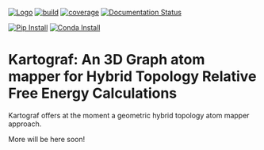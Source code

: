 [![Logo](https://img.shields.io/badge/OSMF-OpenFreeEnergy-%23002f4a)](https://openfree.energy/)
[![build](https://github.com/OpenFreeEnergy/kartograf/actions/workflows/ci.yaml/badge.svg)](https://github.com/OpenFreeEnergy/kartograf/actions/workflows/ci.yaml)
[![coverage](https://codecov.io/gh/OpenFreeEnergy/kartograf/branch/main/graph/badge.svg)](https://codecov.io/gh/OpenFreeEnergy/kartograf)
[![Documentation Status](https://readthedocs.org/projects/kartograf/badge/?version=latest)](https://kartograf.readthedocs.io/en/latest/?badge=latest)

[![Pip Install](https://img.shields.io/badge/pip%20install-kartograf-d9c4b1)](https://img.shields.io/badge/pip%20install-kartograf-d9c4b1)
[![Conda Install](https://img.shields.io/badge/Conda%20install---c%20conda--forge%20kartograf-009384)](https://img.shields.io/badge/Conda%20install---c%20conda--forge%20kartograf-009384)

# Kartograf: An 3D Graph atom mapper for Hybrid Topology Relative Free Energy Calculations 

Kartograf offers at the moment a geometric hybrid topology atom mapper approach. 

More will be here soon!
